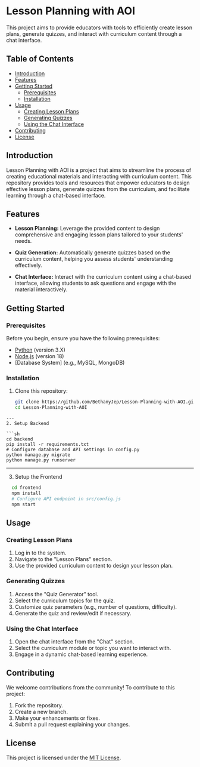 # Lesson Planning with AOI

This project aims to provide educators with tools to efficiently create lesson plans, generate quizzes, and interact with curriculum content through a chat interface.

## Table of Contents
- [Introduction](#introduction)
- [Features](#features)
- [Getting Started](#getting-started)
  - [Prerequisites](#prerequisites)
  - [Installation](#installation)
- [Usage](#usage)
  - [Creating Lesson Plans](#creating-lesson-plans)
  - [Generating Quizzes](#generating-quizzes)
  - [Using the Chat Interface](#using-the-chat-interface)
- [Contributing](#contributing)
- [License](#license)

## Introduction

Lesson Planning with AOI is a project that aims to streamline the process of creating educational materials and interacting with curriculum content. This repository provides tools and resources that empower educators to design effective lesson plans, generate quizzes from the curriculum, and facilitate learning through a chat-based interface.

## Features

- **Lesson Planning:** Leverage the provided content to design comprehensive and engaging lesson plans tailored to your students' needs.

- **Quiz Generation:** Automatically generate quizzes based on the curriculum content, helping you assess students' understanding effectively.

- **Chat Interface:** Interact with the curriculum content using a chat-based interface, allowing students to ask questions and engage with the material interactively.

## Getting Started

### Prerequisites

Before you begin, ensure you have the following prerequisites:

- [Python](https://www.python.org/) (version 3.X)
- [Node.js](https://nodejs.org/) (version 18)
- [Database System] (e.g., MySQL, MongoDB)

### Installation

1. Clone this repository:
   ```sh
   git clone https://github.com/BethanyJep/Lesson-Planning-with-AOI.git
   cd Lesson-Planning-with-AOI
 ```
--- 
2. Setup Backend
 
```sh
cd backend
pip install -r requirements.txt
# Configure database and API settings in config.py
python manage.py migrate
python manage.py runserver
```
---

3. Setup the Frontend
```sh
  cd frontend
  npm install
  # Configure API endpoint in src/config.js
  npm start
```

## Usage

### Creating Lesson Plans

1. Log in to the system.
2. Navigate to the "Lesson Plans" section.
3. Use the provided curriculum content to design your lesson plan.

### Generating Quizzes

1. Access the "Quiz Generator" tool.
2. Select the curriculum topics for the quiz.
3. Customize quiz parameters (e.g., number of questions, difficulty).
4. Generate the quiz and review/edit if necessary.

### Using the Chat Interface

1. Open the chat interface from the "Chat" section.
2. Select the curriculum module or topic you want to interact with.
3. Engage in a dynamic chat-based learning experience.

## Contributing

We welcome contributions from the community! To contribute to this project:

1. Fork the repository.
2. Create a new branch.
3. Make your enhancements or fixes.
4. Submit a pull request explaining your changes.

## License

This project is licensed under the [MIT License](LICENSE).
```
